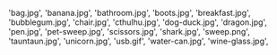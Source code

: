 'bag.jpg',
'banana.jpg',
'bathroom.jpg',
'boots.jpg',
'breakfast.jpg',
'bubblegum.jpg',
'chair.jpg',
'cthulhu.jpg',
'dog-duck.jpg',
'dragon.jpg',
'pen.jpg',
'pet-sweep.jpg',
'scissors.jpg',
'shark.jpg',
'sweep.png',
'tauntaun.jpg',
'unicorn.jpg',
'usb.gif',
'water-can.jpg',
'wine-glass.jpg',
